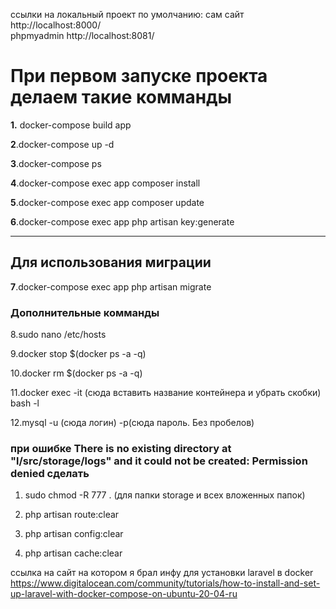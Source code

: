 ссылки на локальный проект по умолчанию:
сам сайт http://localhost:8000/ <br>
phpmyadmin http://localhost:8081/
<h1>При первом запуске проекта делаем такие комманды</h1>
<p><b>1.</b> docker-compose build app</p>
<p><b>2</b>.docker-compose up -d</p>
<p><b>3</b>.docker-compose ps</p>
<p><b>4</b>.docker-compose exec app composer install
<p><b>5</b>.docker-compose exec app composer update
<p><b>6</b>.docker-compose exec app php artisan key:generate
<hr>
<h2>Для использования миграции</h2>
<p><b>7</b>.docker-compose exec app php artisan migrate</p>
<h3>Дополнительные комманды</h3>
<p>8.sudo nano /etc/hosts</p>
<p>9.docker stop $(docker ps -a -q)</p>
<p>10.docker rm $(docker ps -a -q)</p>
<p>11.docker exec -it (сюда вставить название контейнера и убрать скобки) bash -l</p>
<p>12.mysql -u (сюда логин) -p(сюда пароль. Без пробелов)</p>
<h3>при ошибке There is no existing directory at "l/src/storage/logs" and it could not be created: Permission denied сделать</h3>


1. sudo chmod -R 777 . (для папки storage и всех вложенных папок)

2. php artisan route:clear

3. php artisan config:clear

4. php artisan cache:clear

ссылка на сайт на котором я брал инфу для установки laravel в docker
https://www.digitalocean.com/community/tutorials/how-to-install-and-set-up-laravel-with-docker-compose-on-ubuntu-20-04-ru
